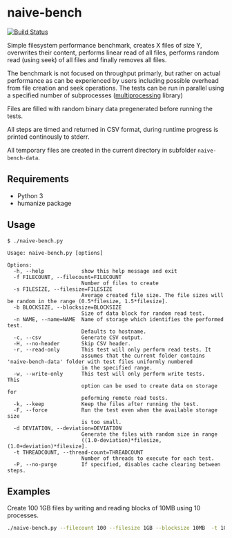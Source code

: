 # naive-bench

[![Build Status](https://api.travis-ci.org/bkryza/naive-bench.svg?branch=master)](https://travis-ci.org/bkryza/naive-bench)

Simple filesystem performance benchmark, creates X files of size Y, overwrites their content, performs linear read of all files, performs random read (using seek) of all files and finally removes all files.

The benchmark is not focused on throughput primarly, but rather on actual performance as can be experienced by users including possible overhead from file creation and seek operations. The tests can be run in parallel using a specified number of subprocesses ([multiprocessing](https://docs.python.org/3.6/library/multiprocessing.html) library)

Files are filled with random binary data pregenerated before running the tests.

All steps are timed and returned in CSV format, during runtime progress is printed continously to stderr.

All temporary files are created in the current directory in subfolder `naive-bench-data`.

## Requirements

* Python 3
* humanize package


## Usage

```
$ ./naive-bench.py

Usage: naive-bench.py [options]

Options:
  -h, --help            show this help message and exit
  -f FILECOUNT, --filecount=FILECOUNT
                        Number of files to create
  -s FILESIZE, --filesize=FILESIZE
                        Average created file size. The file sizes will be random in the range (0.5*filesize, 1.5*filesize].
  -b BLOCKSIZE, --blocksize=BLOCKSIZE
                        Size of data block for random read test.
  -n NAME, --name=NAME  Name of storage which identifies the performed test.
                        Defaults to hostname.
  -c, --csv             Generate CSV output.
  -H, --no-header       Skip CSV header.
  -r, --read-only       This test will only perform read tests. It
                        assumes that the current folder contains 'naive-bench-data' folder with test files uniformly numbered
                        in the specified range.
  -w, --write-only      This test will only perform write tests.     This
                        option can be used to create data on storage for
                        peforming remote read tests.
  -k, --keep            Keep the files after running the test.
  -F, --force           Run the test even when the available storage size
                        is too small.
  -d DEVIATION, --deviation=DEVIATION
                        Generate the files with random size in range
                        ((1.0-deviation)*filesize, (1.0+deviation)*filesize].
  -t THREADCOUNT, --thread-count=THREADCOUNT
                        Number of threads to execute for each test.
  -P, --no-purge        If specified, disables cache clearing between steps.
```

## Examples

Create 100 1GB files by writing and reading blocks of 10MB using 10 processes.
```bash
./naive-bench.py --filecount 100 --filesize 1GB --blocksize 10MB  -t 10
```
